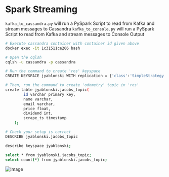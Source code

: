 # Spark Streaming
`kafka_to_cassandra.py` will run a PySpark Script to read from Kafka and stream messages to Cassandra
`kafka_to_console.py` will run a PySpark Script to read from Kafka and stream messages to Console Output

``` sh
# Execute cassandra container with container id given above
docker exec -it 1c31511ce206 bash

# Open the cqlsh
cqlsh -u cassandra -p cassandra

# Run the command to create 'ros' keyspace
CREATE KEYSPACE jyablonski WITH replication = {'class':'SimpleStrategy', 'replication_factor' : 1};

# Then, run the command to create 'odometry' topic in 'ros'
create table jyablonski.jacobs_topic(
        id varchar primary key, 
        name varchar,
        email varchar,
        price float,
        dividend int,
        scrape_ts timestamp
    );

# Check your setup is correct
DESCRIBE jyablonski.jacobs_topic

describe keyspace jyablonski;

select * from jyablonski.jacobs_topic;
select count(*) from jyablonski.jacobs_topic;
```

![image](https://github.com/jyablonski/pyspark_prac/assets/16946556/d8140020-8e3e-4b52-ae6f-a67efb6a1802)

